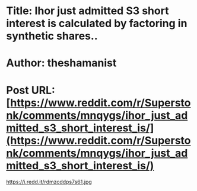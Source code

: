 # Title: Ihor just admitted S3 short interest is calculated by factoring in synthetic shares..
# Author: theshamanist
# Post URL: [https://www.reddit.com/r/Superstonk/comments/mnqygs/ihor_just_admitted_s3_short_interest_is/](https://www.reddit.com/r/Superstonk/comments/mnqygs/ihor_just_admitted_s3_short_interest_is/)


https://i.redd.it/rdmzcddps7s61.jpg